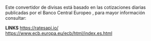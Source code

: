 Este convertidor de divisas está basado en las cotizaciones diarias publicadas por el Banco Central Europeo , para mayor información consultar: 

**LINKS**
https://ratesapi.io/
https://www.ecb.europa.eu/ecb/html/index.es.html
